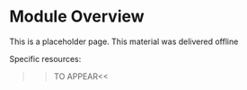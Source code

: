 
# Module Overview

This is a placeholder page. This material was delivered offline

Specific resources:
  
  >>TO APPEAR<<
